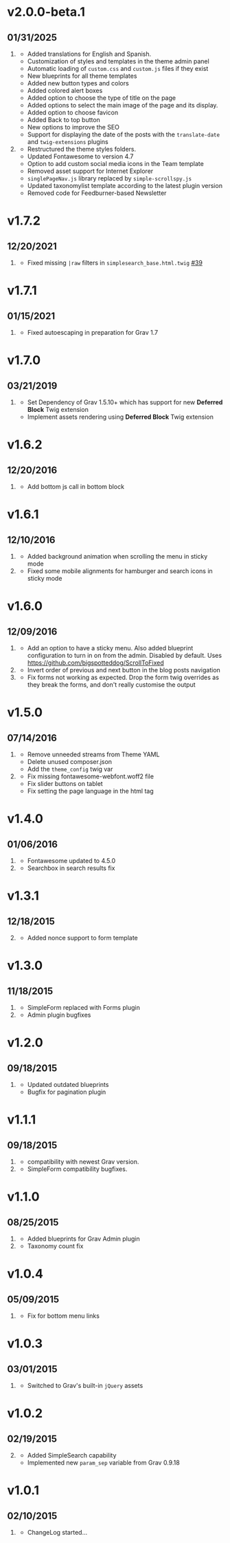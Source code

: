# v2.0.0-beta.1
## 01/31/2025

1. [](#new)
   * Added translations for English and Spanish.
   * Customization of styles and templates in the theme admin panel
   * Automatic loading of `custom.css` and `custom.js` files if they exist
   * New blueprints for all theme templates
   * Added new button types and colors
   * Added colored alert boxes
   * Added option to choose the type of title on the page
   * Added options to select the main image of the page and its display.
   * Added option to choose favicon
   * Added Back to top button
   * New options to improve the SEO
   * Support for displaying the date of the posts with the `translate-date` and `twig-extensions` plugins
2. [](#improved)
   * Restructured the theme styles folders.
   * Updated Fontawesome to version 4.7
   * Option to add custom social media icons in the Team template
   * Removed asset support for Internet Explorer
   * `singlePageNav.js` library replaced by `simple-scrollspy.js`
   * Updated taxonomylist template according to the latest plugin version
   * Removed code for Feedburner-based Newsletter

# v1.7.2
## 12/20/2021

1. [](#bugfix)
    * Fixed missing `|raw` filters in `simplesearch_base.html.twig` [#39](https://github.com/getgrav/grav-theme-deliver/issues/39)

# v1.7.1
## 01/15/2021

1. [](#improved)
    * Fixed autoescaping in preparation for Grav 1.7

# v1.7.0
## 03/21/2019

1. [](#new)
    * Set Dependency of Grav 1.5.10+ which has support for new **Deferred Block** Twig extension
    * Implement assets rendering using **Deferred Block** Twig extension 
    
# v1.6.2
## 12/20/2016

1. [](#improved)
    * Add bottom js call in bottom block

# v1.6.1
## 12/10/2016

1. [](#improved)
    * Added background animation when scrolling the menu in sticky mode
1. [](#bugfix)
    * Fixed some mobile alignments for hamburger and search icons in sticky mode

# v1.6.0
## 12/09/2016

1. [](#new)
    * Add an option to have a sticky menu. Also added blueprint configuration to turn in on from the admin. Disabled by default. Uses https://github.com/bigspotteddog/ScrollToFixed
1. [](#improved)
    * Invert order of previous and next button in the blog posts navigation
1. [](#bugfix)
    * Fix forms not working as expected. Drop the form twig overrides as they break the forms, and don't really customise the output

# v1.5.0
## 07/14/2016

1. [](#improved)
    * Remove unneeded streams from Theme YAML
    * Delete unused composer.json
    * Add the `theme_config` twig var
1. [](#bugfix)
    * Fix missing fontawesome-webfont.woff2 file
    * Fix slider buttons on tablet
    * Fix setting the page language in the html tag

# v1.4.0
## 01/06/2016

1. [](#improved)
    * Fontawesome updated to 4.5.0
1. [](#bugfix)
    * Searchbox in search results fix

# v1.3.1
## 12/18/2015

2. [](#bugfix)
    * Added nonce support to form template

# v1.3.0
## 11/18/2015

1. [](#new)
    * SimpleForm replaced with Forms plugin
2. [](#bugfix)
    * Admin plugin bugfixes

# v1.2.0
## 09/18/2015

1. [](#bugfix)
    * Updated outdated blueprints
    * Bugfix for pagination plugin

# v1.1.1
## 09/18/2015

1. [](#improved)
    * compatibility with newest Grav version.
1. [](#bugfix)
    * SimpleForm compatibility bugfixes.

# v1.1.0
## 08/25/2015

1. [](#improved)
    * Added blueprints for Grav Admin plugin
1. [](#bugfix)
    * Taxonomy count fix

# v1.0.4
## 05/09/2015

1. [](#improved)
    * Fix for bottom menu links

# v1.0.3
## 03/01/2015

1. [](#improved)
    * Switched to Grav's built-in `jQuery` assets

# v1.0.2
## 02/19/2015

2. [](#improved)
    * Added SimpleSearch capability
    * Implemented new `param_sep` variable from Grav 0.9.18

# v1.0.1
## 02/10/2015

1. [](#new)
    * ChangeLog started...
